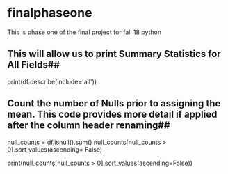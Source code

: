 # finalphaseone
This is phase one of the final project for fall 18 python

## This will allow us to print Summary Statistics for All Fields##
print(df.describe(include='all'))

## Count the number of Nulls prior to assigning the mean. This code provides more detail if applied after the column header renaming## 
null_counts = df.isnull().sum()
null_counts[null_counts > 0].sort_values(ascending= False)

print(null_counts[null_counts > 0].sort_values(ascending=False))

